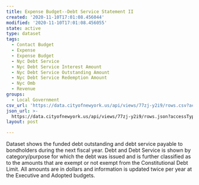 ```yaml
---
title: Expense Budget--Debt Service Statement II
created: '2020-11-10T17:01:08.456044'
modified: '2020-11-10T17:01:08.456055'
state: active
type: dataset
tags:
  - Contact Budget
  - Expense
  - Expense Budget
  - Nyc Debt Service
  - Nyc Debt Service Interest Amount
  - Nyc Debt Service Outstanding Amount
  - Nyc Debt Service Redemption Amount
  - Nyc Omb
  - Revenue
groups:
  - Local Government
csv_url: 'https://data.cityofnewyork.us/api/views/77zj-y2i9/rows.csv?accessType=DOWNLOAD'
json_url: >-
  https://data.cityofnewyork.us/api/views/77zj-y2i9/rows.json?accessType=DOWNLOAD
layout: post

---
```

Dataset shows the funded debt outstanding and debt service payable to bondholders during the next fiscal year. Debt and Debt Service is shown by category/purpose for which the debt was issued and is further classified as to the amounts that are exempt or not exempt from the Constitutional Debt Limit. All amounts are in dollars and information is updated twice per year at the Executive and Adopted budgets.
